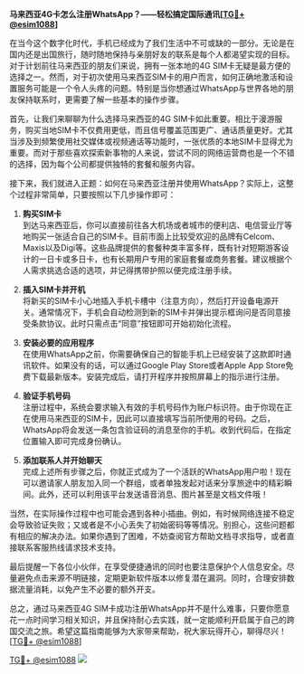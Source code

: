 **马来西亚4G卡怎么注册WhatsApp？——轻松搞定国际通讯[[TG💪+ @esim1088](https://t.me/s/esim1088)]**

在当今这个数字化时代，手机已经成为了我们生活中不可或缺的一部分。无论是在国内还是出国旅行，随时随地保持与亲朋好友的联系是每个人都渴望实现的目标。对于计划前往马来西亚的朋友们来说，拥有一张本地的4G SIM卡无疑是最方便的选择之一。然而，对于初次使用马来西亚SIM卡的用户而言，如何正确地激活和设置服务可能是一个令人头疼的问题。特别是当你想通过WhatsApp与世界各地的朋友保持联系时，更需要了解一些基本的操作步骤。

首先，让我们来聊聊为什么选择马来西亚的4G SIM卡如此重要。相比于漫游服务，购买当地SIM卡不仅费用更低，而且信号覆盖范围更广、通话质量更好。尤其当涉及到频繁使用社交媒体或视频通话等功能时，一张优质的本地SIM卡显得尤为重要。而对于那些喜欢探索新事物的人来说，尝试不同的网络运营商也是一个不错的选择，因为每个公司都提供独特的套餐和服务内容。

接下来，我们就进入正题：如何在马来西亚注册并使用WhatsApp？实际上，这整个过程非常简单，只要按照以下几步操作即可：

1. **购买SIM卡**  
   到达马来西亚后，你可以直接前往各大机场或者城市的便利店、电信营业厅等地购买一张适合自己的SIM卡。目前市面上比较受欢迎的品牌有Celcom、Maxis以及Digi等。这些品牌提供的套餐种类丰富多样，既有针对短期游客设计的一日卡或多日卡，也有长期用户专用的家庭套餐或商务套餐。建议根据个人需求挑选合适的选项，并记得携带护照以便完成注册手续。

2. **插入SIM卡并开机**  
   将新买的SIM卡小心地插入手机卡槽中（注意方向），然后打开设备电源开关。通常情况下，手机会自动检测到新的SIM卡并弹出提示框询问是否同意接受条款协议。此时只需点击“同意”按钮即可开始初始化流程。

3. **安装必要的应用程序**  
   在使用WhatsApp之前，你需要确保自己的智能手机上已经安装了这款即时通讯软件。如果没有的话，可以通过Google Play Store或者Apple App Store免费下载最新版本。安装完成后，请打开程序并按照屏幕上的指示进行注册。

4. **验证手机号码**  
   注册过程中，系统会要求输入有效的手机号码作为账户标识符。由于你现在正在使用马来西亚的SIM卡，因此可以直接填写当前所使用的号码。之后，WhatsApp将会发送一条包含验证码的消息至你的手机。收到代码后，在指定位置输入即可完成身份确认。

5. **添加联系人并开始聊天**  
   完成上述所有步骤之后，你就正式成为了一个活跃的WhatsApp用户啦！现在可以邀请家人朋友加入同一个群组，或者单独发起对话来分享旅途中的精彩瞬间。此外，还可以利用该平台发送语音消息、图片甚至是文档文件哦！

当然，在实际操作过程中也可能会遇到各种小插曲。例如，有时候网络连接不稳定会导致验证失败；又或者是不小心丢失了初始密码等等情况。别担心，这些问题都有相应的解决办法。如果你遇到了困难，不妨查阅官方帮助文档寻求指导，或者直接联系客服热线请求技术支持。

最后提醒一下各位小伙伴，在享受便捷通讯的同时也要注意保护个人信息安全。尽量避免点击来源不明链接，定期更新软件版本以修复潜在漏洞。同时，合理安排数据流量消耗，以免产生不必要的额外开支。

总之，通过马来西亚4G SIM卡成功注册WhatsApp并不是什么难事，只要你愿意花一点时间学习相关知识，并且保持耐心去实践，就一定能顺利开启属于自己的跨国交流之旅。希望这篇指南能够为大家带来帮助，祝大家玩得开心，聊得尽兴！[[TG💪+ @esim1088](https://t.me/s/esim1088)]

[TG💪+ @esim1088](https://t.me/s/esim1088) ![](https://i.postimg.cc/4NQfJmqS/Snipaste-2025-05-13-00-14-12.png)